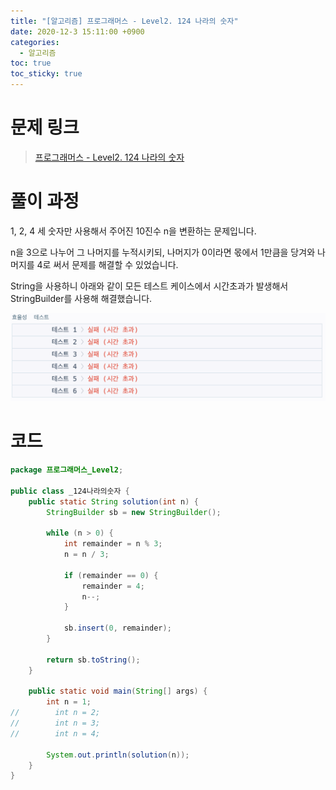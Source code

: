 ```yaml
---
title: "[알고리즘] 프로그래머스 - Level2. 124 나라의 숫자"
date: 2020-12-3 15:11:00 +0900
categories:
  - 알고리즘
toc: true
toc_sticky: true
---
```


# 문제 링크

> [프로그래머스 - Level2. 124 나라의 숫자](https://programmers.co.kr/learn/courses/30/lessons/12899)

# 풀이 과정

1, 2, 4 세 숫자만 사용해서 주어진 10진수 n을 변환하는 문제입니다.

n을 3으로 나누어 그 나머지를 누적시키되, 나머지가 0이라면 몫에서 1만큼을 당겨와 나머지를 4로 써서 문제를 해결할 수 있었습니다.

String을 사용하니 아래와 같이 모든 테스트 케이스에서 시간초과가 발생해서 StringBuilder를 사용해 해결했습니다.

![/assets/images/124나라의숫자.png](/assets/images/124나라의숫자.png)

# 코드

```java
package 프로그래머스_Level2;

public class _124나라의숫자 {
    public static String solution(int n) {
        StringBuilder sb = new StringBuilder();

        while (n > 0) {
            int remainder = n % 3;
            n = n / 3;

            if (remainder == 0) {
                remainder = 4;
                n--;
            }

            sb.insert(0, remainder);
        }

        return sb.toString();
    }

    public static void main(String[] args) {
        int n = 1;
//        int n = 2;
//        int n = 3;
//        int n = 4;

        System.out.println(solution(n));
    }
}
```